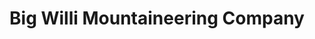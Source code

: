 ---
title: "Big Willi Mountaineering Company"
url: /lone-pine/big-willi-mountaineering-company/
shop: outdoor
---